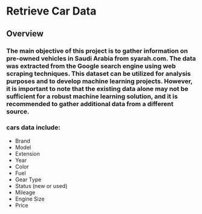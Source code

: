 # Retrieve Car Data

## Overview

### The main objective of this project is to gather information on pre-owned vehicles in Saudi Arabia from syarah.com. The data was extracted from the Google search engine using web scraping techniques. This dataset can be utilized for analysis purposes and to develop machine learning projects. However, it is important to note that the existing data alone may not be sufficient for a robust machine learning solution, and it is recommended to gather additional data from a different source.

### cars data include:
* Brand
* Model
* Extension
* Year
* Color
* Fuel
* Gear Type
* Status (new or used)
* Mileage
* Engine Size
* Price


